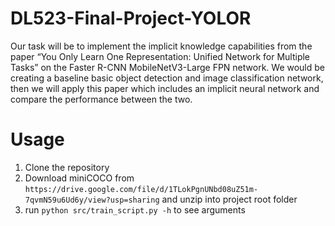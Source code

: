 # DL523-Final-Project-YOLOR
Our task will be to implement the implicit knowledge capabilities from the paper “You Only Learn One Representation: Unified Network for Multiple Tasks” on the Faster R-CNN MobileNetV3-Large FPN network. We would be creating a baseline basic object detection and image classification network, then we will apply this paper which includes an implicit neural network and compare the performance between the two.

# Usage

1. Clone the repository
2. Download miniCOCO from `https://drive.google.com/file/d/1TLokPgnUNbd08uZ51m-7qvmN59u6Ud6y/view?usp=sharing` and unzip into project root folder 
3. run `python src/train_script.py -h` to see arguments
